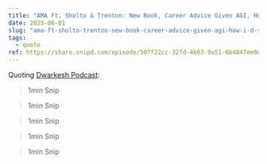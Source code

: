 ```yaml
---
title: "AMA Ft. Sholto & Trenton: New Book, Career Advice Given AGI, How I'd Start From Scratch"
date: 2025-06-01
slug: "ama-ft-sholto-trenton-new-book-career-advice-given-agi-how-i-d-start-from-scratch"
tags:
  - quote
ref: https://share.snipd.com/episode/507f22cc-32fd-4b03-9a51-6b4847ee8e0e
---
```


Quoting [Dwarkesh Podcast](https://share.snipd.com/episode/507f22cc-32fd-4b03-9a51-6b4847ee8e0e):

> 1min Snip

> 1min Snip

> 1min Snip

> 1min Snip

> 1min Snip
